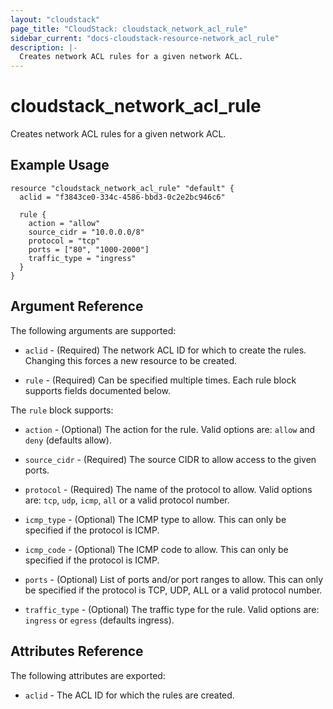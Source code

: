 ```yaml
---
layout: "cloudstack"
page_title: "CloudStack: cloudstack_network_acl_rule"
sidebar_current: "docs-cloudstack-resource-network_acl_rule"
description: |-
  Creates network ACL rules for a given network ACL.
---
```


# cloudstack\_network\_acl\_rule

Creates network ACL rules for a given network ACL.

## Example Usage

```
resource "cloudstack_network_acl_rule" "default" {
  aclid = "f3843ce0-334c-4586-bbd3-0c2e2bc946c6"

  rule {
    action = "allow"
    source_cidr = "10.0.0.0/8"
    protocol = "tcp"
    ports = ["80", "1000-2000"]
    traffic_type = "ingress"
  }
}
```

## Argument Reference

The following arguments are supported:

* `aclid` - (Required) The network ACL ID for which to create the rules.
    Changing this forces a new resource to be created.

* `rule` - (Required) Can be specified multiple times. Each rule block supports
    fields documented below.

The `rule` block supports:

* `action` - (Optional) The action for the rule. Valid options are: `allow` and
    `deny` (defaults allow).

* `source_cidr` - (Required) The source CIDR to allow access to the given ports.

* `protocol` - (Required) The name of the protocol to allow. Valid options are:
    `tcp`, `udp`, `icmp`, `all` or a valid protocol number.

* `icmp_type` - (Optional) The ICMP type to allow. This can only be specified if
    the protocol is ICMP.

* `icmp_code` - (Optional) The ICMP code to allow. This can only be specified if
    the protocol is ICMP.

* `ports` - (Optional) List of ports and/or port ranges to allow. This can only
    be specified if the protocol is TCP, UDP, ALL or a valid protocol number.

* `traffic_type` - (Optional) The traffic type for the rule. Valid options are:
    `ingress` or `egress` (defaults ingress).

## Attributes Reference

The following attributes are exported:

* `aclid` - The ACL ID for which the rules are created.
